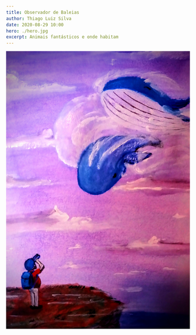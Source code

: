 ```yaml
---
title: Observador de Baleias
author: Thiago Luiz Silva
date: 2020-08-29 10:00
hero: ./hero.jpg
excerpt: Animais fantásticos e onde habitam
---
```



<div className="Image__Small">
  <img
    src="./2020-08-29-observador-de-baleias.jpg"
    title="Observador de Baleias"
    alt="É bom velas navegando no... céu?"
  />
</div>
